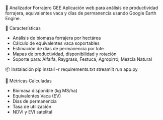 🌱 Analizador Forrajero GEE
Aplicación web para análisis de productividad forrajera, equivalentes vaca y días de permanencia usando Google Earth Engine.

🚀 Características
- Análisis de biomasa forrajera por hectárea
- Cálculo de equivalentes vaca soportables
- Estimación de días de permanencia por lote
- Mapas de productividad, disponibilidad y rotación
- Soporte para: Alfalfa, Raygrass, Festuca, Agropirro, Mezcla Natural

📦 Instalación
pip install -r requirements.txt
streamlit run app.py

🐄 Métricas Calculadas
- Biomasa disponible (kg MS/ha)
- Equivalentes Vaca (EV)
- Días de permanencia
- Tasa de utilización
- NDVI y EVI satelital
